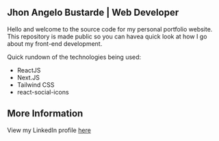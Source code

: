 ## Jhon Angelo Bustarde | Web Developer

Hello and welcome to the source code for my personal portfolio website. This repository is made public so you can havea quick look at how I go about my front-end development.

Quick rundown of the technologies being used:

- ReactJS
- Next.JS
- Tailwind CSS
- react-social-icons

## More Information

View my LinkedIn profile [here](https://www.linkedin.com/in/jhonangelob/)
